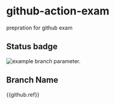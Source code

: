 # github-action-exam
prepration for github exam

## Status badge

![example branch parameter.](https://github.com/hjha19121980/github-action-exam/actions/workflows/readme-update.yml/badge.svg?branch=main)

## Branch Name
{{github.ref}}

